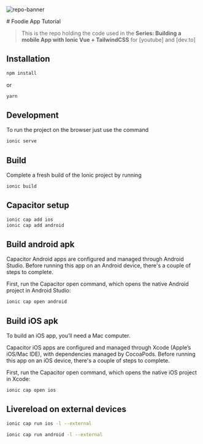 ![repo-banner](https://res.cloudinary.com/alvarosaburido/image/upload/v1612193118/as-portfolio/Repo_Banner_kexozw.png)

# Foodie App Tutorial

> This is the repo holding the code used in the **Series: Building a mobile App with Ionic Vue + TailwindCSS** for [youtube] and [dev.to]

## Installation

```bash
npm install
```

or

```bash
yarn
```

## Development

To run the project on the browser just use the command

```bash
ionic serve
```

## Build

Complete a fresh build of the Ionic project by running

```bash
ionic build
```

## Capacitor setup

```bash
ionic cap add ios
ionic cap add android
```

## Build android apk

Capacitor Android apps are configured and managed through Android Studio. Before running this app on an Android device, there's a couple of steps to complete.

First, run the Capacitor open command, which opens the native Android project in Android Studio:

```bash
ionic cap open android
```

## Build iOS apk

To build an iOS app, you’ll need a Mac computer.

Capacitor iOS apps are configured and managed through Xcode (Apple’s iOS/Mac IDE), with dependencies managed by CocoaPods. Before running this app on an iOS device, there's a couple of steps to complete.

First, run the Capacitor open command, which opens the native iOS project in Xcode:

```bash
ionic cap open ios
```

## Livereload on external devices

```bash
ionic cap run ios -l --external

ionic cap run android -l --external
```
